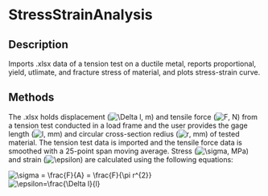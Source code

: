 # StressStrainAnalysis

## Description
Imports .xlsx data of a tension test on a ductile metal, reports proportional, yield, utlimate, and fracture stress of material, and plots stress-strain curve.

## Methods
The .xlsx holds displacement (<img src="https://latex.codecogs.com/svg.image?\Delta&space;l&space;" title="\Delta l " />, m) and tensile force (<img src="https://latex.codecogs.com/svg.image?F" title="F" />, N) from a tension test conducted in a load frame and the user provides the gage length (<img src="https://latex.codecogs.com/svg.image?l" title="l" />, mm) and circular cross-section redius (<img src="https://latex.codecogs.com/svg.image?r" title="r" />, mm) of tested material. The tension test data is imported and the tensile force data is smoothed with a 25-point span moving average. Stress (<img src="https://latex.codecogs.com/svg.image?\sigma&space;" title="\sigma " />, MPa) and strain (<img src="https://latex.codecogs.com/svg.image?\epsilon&space;" title="\epsilon " />) are calculated using the following equations:

<img src="https://latex.codecogs.com/svg.image?\sigma&space;=&space;\frac{F}{A}&space;=&space;\frac{F}{\pi&space;r^{2}}" title="\sigma = \frac{F}{A} = \frac{F}{\pi r^{2}}" /> &nbsp;&nbsp;&nbsp;&nbsp;&nbsp;&nbsp;&nbsp;&nbsp; <img src="https://latex.codecogs.com/svg.image?\epsilon=\frac{\Delta&space;l}{l}" title="\epsilon=\frac{\Delta l}{l}" />
